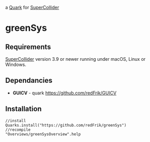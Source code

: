 a [Quark](https://supercollider-quarks.github.io/quarks/) for [SuperCollider](https://supercollider.github.io)

# greenSys


## Requirements

[SuperCollider](https://supercollider.github.io) version 3.9 or newer running under macOS, Linux or Windows.

## Dependancies

* **GUICV** - quark https://github.com/redFrik/GUICV

## Installation

```supercollider
//install
Quarks.install("https://github.com/redFrik/greenSys")
//recompile
"Overviews/greenSysOverview".help
```
